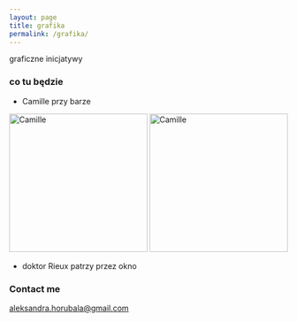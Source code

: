 ```yaml
---
layout: page
title: grafika
permalink: /grafika/
---
```


graficzne inicjatywy

### co tu będzie

- Camille przy barze

<img src="{{ site.baseurl }}/images/camille.gif" alt="Camille" style="width: 250px;"/>
<img src="{{ site.baseurl }}/images/camille2.gif" alt="Camille" style="width: 250px;"/>


- doktor Rieux patrzy przez okno


### Contact me

[aleksandra.horubala@gmail.com](mailto:aleksandra.horubala@gmail.com)
